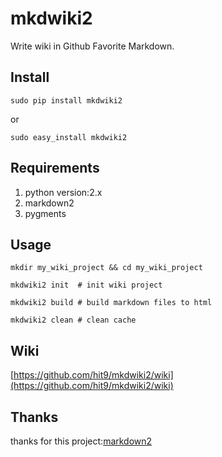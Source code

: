 mkdwiki2
========

Write wiki in Github Favorite Markdown.

Install
-------

```
sudo pip install mkdwiki2
```
or 

```
sudo easy_install mkdwiki2
```

Requirements
------------

1. python version:2.x
2. markdown2
3. pygments

Usage
-----

```
mkdir my_wiki_project && cd my_wiki_project

mkdwiki2 init  # init wiki project

mkdwiki2 build # build markdown files to html

mkdwiki2 clean # clean cache
```

Wiki
----

[https://github.com/hit9/mkdwiki2/wiki](https://github.com/hit9/mkdwiki2/wiki)

Thanks
------

thanks for this project:[markdown2](https://github.com/trentm/python-markdown2)
